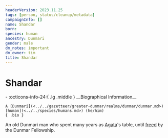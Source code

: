 ```yaml
---
headerVersion: 2023.11.25
tags: [person, status/cleanup/metadata]
campaignInfo: []
name: Shandar
born:
species: human
ancestry: Dunmari
gender: male
dm_notes: important
dm_owner: tim
title: Shandar
---
```

# Shandar
<div class="grid cards ext-narrow-margin ext-one-column" markdown>
- :octicons-info-24:{ .lg .middle } __Biographical Information__

    A [Dunmari](<../../gazetteer/greater-dunmar/realms/dunmar/dunmar.md>) [human](<../../species/humans.md>) (he/him)  
    { .bio }

</div>





An old Dunmari man who spent many years as [Agata](<../fey/agata.md>)'s table, until [freed](<../../campaigns/dunmari-frontier-campaign/session-notes/session-30-dufr.md>) by the Dunmar Fellowship. 


